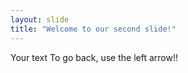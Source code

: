 ```yaml
---
layout: slide
title: "Welcome to our second slide!"
---
```

Your text
To go back, use the left arrow!!
